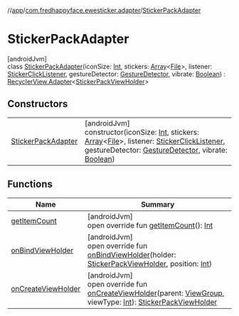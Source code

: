 //[app](../../../index.md)/[com.fredhappyface.ewesticker.adapter](../index.md)/[StickerPackAdapter](index.md)

# StickerPackAdapter

[androidJvm]\
class [StickerPackAdapter](index.md)(iconSize: [Int](https://kotlinlang.org/api/latest/jvm/stdlib/kotlin/-int/index.html), stickers: [Array](https://kotlinlang.org/api/latest/jvm/stdlib/kotlin/-array/index.html)&lt;[File](https://developer.android.com/reference/kotlin/java/io/File.html)&gt;, listener: [StickerClickListener](../../com.fredhappyface.ewesticker.utilities/-sticker-click-listener/index.md), gestureDetector: [GestureDetector](https://developer.android.com/reference/kotlin/android/view/GestureDetector.html), vibrate: [Boolean](https://kotlinlang.org/api/latest/jvm/stdlib/kotlin/-boolean/index.html)) : [RecyclerView.Adapter](https://developer.android.com/reference/kotlin/androidx/recyclerview/widget/RecyclerView.Adapter.html)&lt;[StickerPackViewHolder](../../com.fredhappyface.ewesticker.view/-sticker-pack-view-holder/index.md)&gt;

## Constructors

| | |
|---|---|
| [StickerPackAdapter](-sticker-pack-adapter.md) | [androidJvm]<br>constructor(iconSize: [Int](https://kotlinlang.org/api/latest/jvm/stdlib/kotlin/-int/index.html), stickers: [Array](https://kotlinlang.org/api/latest/jvm/stdlib/kotlin/-array/index.html)&lt;[File](https://developer.android.com/reference/kotlin/java/io/File.html)&gt;, listener: [StickerClickListener](../../com.fredhappyface.ewesticker.utilities/-sticker-click-listener/index.md), gestureDetector: [GestureDetector](https://developer.android.com/reference/kotlin/android/view/GestureDetector.html), vibrate: [Boolean](https://kotlinlang.org/api/latest/jvm/stdlib/kotlin/-boolean/index.html)) |

## Functions

| Name | Summary |
|---|---|
| [getItemCount](get-item-count.md) | [androidJvm]<br>open override fun [getItemCount](get-item-count.md)(): [Int](https://kotlinlang.org/api/latest/jvm/stdlib/kotlin/-int/index.html) |
| [onBindViewHolder](on-bind-view-holder.md) | [androidJvm]<br>open override fun [onBindViewHolder](on-bind-view-holder.md)(holder: [StickerPackViewHolder](../../com.fredhappyface.ewesticker.view/-sticker-pack-view-holder/index.md), position: [Int](https://kotlinlang.org/api/latest/jvm/stdlib/kotlin/-int/index.html)) |
| [onCreateViewHolder](on-create-view-holder.md) | [androidJvm]<br>open override fun [onCreateViewHolder](on-create-view-holder.md)(parent: [ViewGroup](https://developer.android.com/reference/kotlin/android/view/ViewGroup.html), viewType: [Int](https://kotlinlang.org/api/latest/jvm/stdlib/kotlin/-int/index.html)): [StickerPackViewHolder](../../com.fredhappyface.ewesticker.view/-sticker-pack-view-holder/index.md) |
